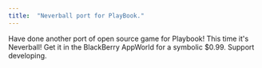 ```yaml
---
title:  "Neverball port for PlayBook."
---
```

Have done another port of open source game for Playbook! This time it's Neverball!
Get it in the BlackBerry AppWorld for a symbolic $0.99. Support developing.
